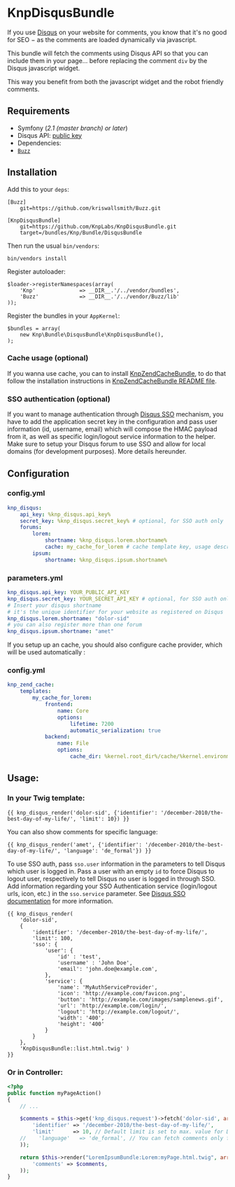 # KnpDisqusBundle

If you use [Disqus](http://disqus.com) on your website for comments, you know that it's no good for SEO − as the comments are loaded dynamically via javascript.

This bundle will fetch the comments using Disqus API so that you can include them in your page… before replacing the comment `div` by the Disqus javascript widget.

This way you benefit from both the javascript widget and the robot friendly comments.

## Requirements

* Symfony (_2.1 (master branch) or later_)
* Disqus API: [public key](http://disqus.com/api/applications/register/)
* Dependencies:
 * [`Buzz`](https://github.com/kriswallsmith/Buzz)

## Installation

Add this to your `deps`:

    [Buzz]
        git=https://github.com/kriswallsmith/Buzz.git

    [KnpDisqusBundle]
        git=https://github.com/KnpLabs/KnpDisqusBundle.git
        target=/bundles/Knp/Bundle/DisqusBundle

Then run the usual `bin/vendors`:

    bin/vendors install

Register autoloader:

    $loader->registerNamespaces(array(
        'Knp'              => __DIR__.'/../vendor/bundles',
        'Buzz'             => __DIR__.'/../vendor/Buzz/lib'
    ));

Register the bundles in your `AppKernel`:

    $bundles = array(
        new Knp\Bundle\DisqusBundle\KnpDisqusBundle(),
    );

### Cache usage (optional)

If you wanna use cache, you can to install [KnpZendCacheBundle](https://github.com/KnpLabs/KnpZendCacheBundle), to do that follow the installation instructions in [KnpZendCacheBundle README file](https://github.com/KnpLabs/KnpZendCacheBundle/blob/master/README.markdown).

### SSO authentication (optional)

If you want to manage authentication through [Disqus SSO](http://docs.disqus.com/developers/sso/) mechanism, you have to add the application secret key in the configuration and pass user information (id, username, email) which will compose the HMAC payload from it, as well as specific login/logout service information to the helper. Make sure to setup your Disqus forum to use SSO and allow for local domains (for development purposes). More details hereunder.

## Configuration

### config.yml

```yaml
knp_disqus:
    api_key: %knp_disqus.api_key%
    secret_key: %knp_disqus.secret_key% # optional, for SSO auth only
    forums:
        lorem:
            shortname: %knp_disqus.lorem.shortname%
            cache: my_cache_for_lorem # cache template key, usage described below
        ipsum:
            shortname: %knp_disqus.ipsum.shortname%
```

### parameters.yml

```yaml
knp_disqus.api_key: YOUR_PUBLIC_API_KEY
knp_disqus.secret_key: YOUR_SECRET_API_KEY # optional, for SSO auth only
# Insert your disqus shortname
# it's the unique identifier for your website as registered on Disqus
knp_disqus.lorem.shortname: "dolor-sid"
# you can also register more than one forum
knp_disqus.ipsum.shortname: "amet"
```

If you setup up an cache, you should also configure cache provider, which will be used automatically :

### config.yml

```yaml
knp_zend_cache:
    templates:
        my_cache_for_lorem:
            frontend:
                name: Core
                options:
                    lifetime: 7200
                    automatic_serialization: true
            backend:
                name: File
                options:
                    cache_dir: %kernel.root_dir%/cache/%kernel.environment%
```

## Usage:

### In your Twig template:

```jinja
{{ knp_disqus_render('dolor-sid', {'identifier': '/december-2010/the-best-day-of-my-life/', 'limit': 10}) }}
```

You can also show comments for specific language:

```jinja
{{ knp_disqus_render('amet', {'identifier': '/december-2010/the-best-day-of-my-life/', 'language': 'de_formal'}) }}
```

To use SSO auth, pass ``sso.user`` information in the parameters to tell Disqus which user is logged in. Pass a user with an empty ``id`` to force Disqus to logout user, respectively to tell Disqus no user is logged in through SSO. Add information regarding your SSO Authentication service (login/logout urls, icon, etc.) in the ``sso.service`` parameter. See [Disqus SSO documentation](http://docs.disqus.com/developers/sso/) for more information.

```jinja
{{ knp_disqus_render(
    'dolor-sid',
    {
        'identifier': '/december-2010/the-best-day-of-my-life/',
        'limit': 100,
        'sso': {
            'user': {
                'id' : 'test',
                'username' : 'John Doe',
                'email': 'john.doe@example.com',
            },
            'service': {
                'name': 'MyAuthServiceProvider',
                'icon': 'http://example.com/favicon.png',
                'button': 'http://example.com/images/samplenews.gif',
                'url': 'http://example.com/login/',
                'logout': 'http://example.com/logout/',
                'width': '400',
                'height': '400'
            }
        }
    },
    'KnpDisqusBundle::list.html.twig' )
}}
```

### Or in Controller:

```php
<?php
public function myPageAction()
{
    // ...

    $comments = $this->get('knp_disqus.request')->fetch('dolor-sid', array(
        'identifier' => '/december-2010/the-best-day-of-my-life/',
        'limit'      => 10, // Default limit is set to max. value for Disqus (100 entries)
    //    'language'   => 'de_formal', // You can fetch comments only for specific language
    ));

    return $this->render("LoremIpsumBundle:Lorem:myPage.html.twig", array(
        'comments' => $comments,
    ));
}
```

